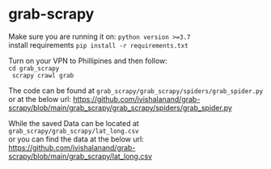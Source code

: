 # grab-scrapy 
Make sure you are running it on: ```python version >=3.7```  
install requirements ```pip install -r requirements.txt```  

Turn on your VPN to Phillipines and then follow:   
```cd grab_scrapy```  
``` scrapy crawl grab```   

   

The code can be found at ```grab_scrapy/grab_scrapy/spiders/grab_spider.py```   
or at the below url: https://github.com/ivishalanand/grab-scrapy/blob/main/grab_scrapy/grab_scrapy/spiders/grab_spider.py    

While the saved Data can be located at ```grab_scrapy/grab_scrapy/lat_long.csv```   
or you can find the data at the below url: https://github.com/ivishalanand/grab-scrapy/blob/main/grab_scrapy/lat_long.csv
